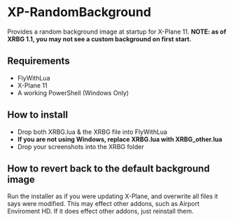 # XP-RandomBackground
Provides a random background image at startup for X-Plane 11.
**NOTE: as of XRBG 1.1, you may not see a custom background on first start.**

## Requirements
- FlyWithLua
- X-Plane 11
- A working PowerShell (Windows Only)

## How to install
- Drop both XRBG.lua & the XRBG file into FlyWithLua
- **If you are not using Windows, replace XRBG.lua with XRBG_other.lua**
- Drop your screenshots into the XRBG folder

## How to revert back to the default background image
Run the installer as if you were updating X-Plane, and overwrite all files it says were modified. This may effect other addons, such as Airport Enviroment HD. If it does effect other addons, just reinstall them.